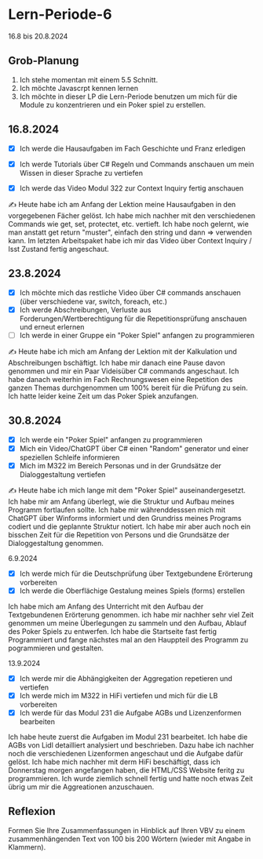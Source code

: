 # Lern-Periode-6

16.8 bis 20.8.2024

## Grob-Planung

1. Ich stehe momentan mit einem 5.5 Schnitt.
2. Ich möchte Javascrpt kennen lernen
3. Ich möchte in dieser LP die Lern-Periode benutzen um mich für die Module zu konzentrieren und ein Poker spiel zu erstellen.

## 16.8.2024

- [x] Ich werde die Hausaufgaben im Fach Geschichte und Franz erledigen
- [x] Ich werde Tutorials über C# Regeln und Commands anschauen um mein Wissen in dieser Sprache zu vertiefen
- [x] Ich werde das Video Modul 322 zur Context Inquiry fertig anschauen


✍️ Heute habe ich am Anfang der Lektion meine Hausaufgaben in den vorgegebenen Fächer gelöst. Ich habe mich nachher mit den verschiedenen Commands wie get, set, protectet, etc. vertieft. Ich habe noch gelernt, wie man anstatt get return "muster", einfach den string und dann => verwenden kann. Im letzten Arbeitspaket habe ich mir das Video über Context Inquiry / Isst Zustand fertig angeschaut. 

## 23.8.2024

- [x] Ich möchte mich das restliche Video über C# commands anschauen (über verschiedene var, switch, foreach, etc.)
- [x] Ich werde Abschreibungen, Verluste aus Forderungen/Wertberechtigung für die Repetitionsprüfung anschauen und erneut erlernen
- [ ] Ich werde in einer Gruppe ein "Poker Spiel" anfangen zu programmieren

✍️ Heute habe ich mich am Anfang der Lektion mit der Kalkulation und Abschreibungen bschäftigt. Ich habe mir danach eine Pause davon genommen und mir ein Paar Videisüber C# commands angeschaut. Ich habe danach weiterhin im Fach Rechnungswesen eine Repetition des ganzen Themas durchgenommen um 100% bereit für die Prüfung zu sein. Ich hatte leider keine Zeit um das Poker Spiek anzufangen.

## 30.8.2024

- [x] Ich werde ein "Poker Spiel" anfangen zu programmieren
- [x] Mich ein Video/ChatGPT über C# einen "Random" generator und einer speziellen Schleife informieren
- [x] Mich im M322 im Bereich Personas und in der Grundsätze der Dialoggestaltung vertiefen

✍️ Heute habe ich mich lange mit dem "Poker Spiel" auseinandergesetzt. Ich habe mir am Anfang überlegt, wie die Struktur und Aufbau meines Programm fortlaufen sollte. Ich habe mir währenddesssen mich mit ChatGPT über Winforms informiert und den Grundriss meines Programs codiert und die geplannte Struktur notiert. Ich habe mir aber auch noch ein bisschen Zeit für die Repetition von Persons und die Grundsätze der Dialoggestaltung genommen.

6.9.2024

- [x] Ich werde mich für die Deutschprüfung über Textgebundene Erörterung vorbereiten
- [x] Ich werde die Oberflächige Gestalung meines Spiels (forms) erstellen

Ich habe mich am Anfang des Unterricht mit den Aufbau der Textgebundenen Erörterung genommen. ich habe mir nachher sehr viel Zeit genommen um meine Überlegungen zu sammeln und den Aufbau, Ablauf des Poker Spiels zu entwerfen. Ich habe die Startseite fast fertig Programmiert und fange nächstes mal an den Hauppteil des Programm zu pogrammieren und gestalten. 

13.9.2024

- [x] Ich werde mir die Abhängigkeiten der Aggregation repetieren und vertiefen
- [x] Ich werde mich im M322 in HiFi vertiefen und mich für die LB vorbereiten
- [x] Ich werde für das Modul 231 die Aufgabe AGBs und Lizenzenformen bearbeiten 

Ich habe heute zuerst die Aufgaben im Modul 231 bearbeitet. Ich habe die AGBs von Lidl detailliert analysiert und beschrieben. Dazu habe ich nachher noch die verschiedenen Lizenformen angeschaut und die Aufgabe dafür gelöst. Ich habe mich nachher mit derm HiFi beschäftigt, dass ich Donnerstag morgen angefangen haben, die HTML/CSS Website feritg zu programmieren. Ich wurde ziemlich schnell fertig und hatte noch etwas Zeit übrig um mir die Aggreationen anzuschauen. 



## Reflexion

Formen Sie Ihre Zusammenfassungen in Hinblick auf Ihren VBV zu einem zusammenhängenden Text von 100 bis 200 Wörtern (wieder mit Angabe in Klammern).
